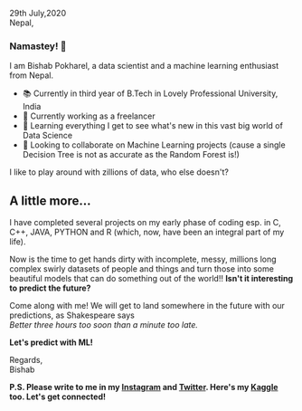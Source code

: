 29th July,2020
<br>Nepal,
### Namastey! 🙏
I am Bishab Pokharel, a data scientist and a machine learning enthusiast from Nepal. <br>
- 📚 Currently in third year of B.Tech in Lovely Professional University, India 
- 🔭 Currently working as a freelancer 
- 🌱 Learning everything I get to see what's new in this vast big world of Data Science
- 👯 Looking to collaborate on Machine Learning projects (cause a single Decision Tree is not as accurate as the Random Forest is!)

I like to play around with zillions of data, who else doesn't?

## A little more...
I have completed several projects on my early phase of coding esp. in C, C++, JAVA, PYTHON and R (which, now, have been an integral part of my life).

Now is the time to get hands dirty with incomplete, messy, millions long complex swirly datasets of people and things and turn those into some beautiful models that can do something out of the world!! <b> Isn't it interesting to predict the future? </b>

Come along with me! We will get to land somewhere in the future with our predictions, 
as Shakespeare says<br>
<i> Better three hours too soon than a minute too late.</i>
  
  <b> Let's predict with ML!</b>

Regards,<br>
Bishab 
<br>

<b>P.S. Please write to me in my <a href="https://www.instagram.com/__bishab/">Instagram</a> and <a href="https://twitter.com/_bishab">Twitter</a>. Here's my <a href="https://www.kaggle.com/bishabpokharel">Kaggle</a> too. Let's get connected!
</b>
